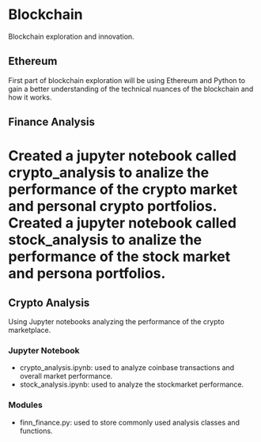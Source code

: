 # Blockchain
Blockchain exploration and innovation.

## Ethereum

First part of blockchain exploration will be using Ethereum and Python to gain a better understanding of the technical nuances of the blockchain and how it works.

## Finance Analysis
Created a jupyter notebook called crypto_analysis to analize the performance of the crypto market and personal crypto portfolios.
Created a jupyter notebook called stock_analysis to analize the performance of the stock market and persona portfolios.
=======
## Crypto Analysis

Using Jupyter notebooks analyzing the performance of the crypto marketplace.

### Jupyter Notebook
- crypto_analysis.ipynb: used to analyze coinbase transactions and overall market performance.
- stock_analysis.ipynb: used to analyze the stockmarket performance.

### Modules
- finn_finance.py: used to store commonly used analysis classes and functions.
